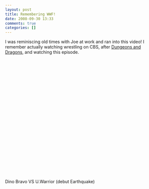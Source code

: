 ```yaml
---
layout: post
title: Remembering WWF!
date: 2008-09-30 13:33
comments: true
categories: []
---
```

<div class="youtube-video"><object height="355" width="425"><param name="movie" value="http://www.youtube.com/v/Px0pacHE7OQ"> </param><param name="wmode" value="transparent"> </param>I was reminiscing old times with Joe at work and ran into this video! I remember actually watching wrestling on CBS, after <a target="_blank" href="http://en.wikipedia.org/wiki/Dungeons_&amp;_Dragons_%28TV_series%29">Dungeons and Dragons</a>, and watching this episode.<br /><br /><embed src="http://www.youtube.com/v/Px0pacHE7OQ" type="application/x-shockwave-flash" wmode="transparent" height="355" width="425"> </embed> </object></div><br /><br />Dino Bravo VS U.Warrior (debut Earthquake)
